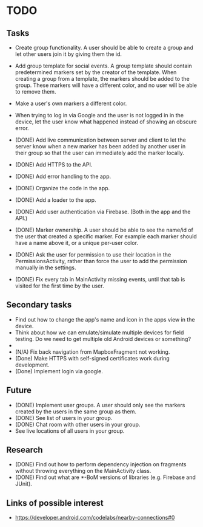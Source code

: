 # TODO

## Tasks

- Create group functionality. A user should be able to create a group and let other users join it by
  giving them the id.
- Add group template for social events. A group template should contain predetermined markers set by
  the creator of the template. When creating a group from a template, the markers should be added
  to the group. These markers will have a different color, and no user will be able to remove them.
- Make a user's own markers a different color.
- When trying to log in via Google and the user is not logged in in the device, let the user know
  what happened instead of showing an obscure error.

- (DONE) Add live communication between server and client to let the server know when a new marker
  has been
  added by another user in their group so that the user can immediately add the marker locally.
- (DONE) Add HTTPS to the API.
- (DONE) Add error handling to the app.
- (DONE) Organize the code in the app.
- (DONE) Add a loader to the app.
- (DONE) Add user authentication via Firebase. (Both in the app and the API.)
- (DONE) Marker ownership. A user should be able to see the name/id of the user that
  created a specific marker. For example each marker should have a name above it, or a unique
  per-user color.
- (DONE) Ask the user for permission to use their location in the PermissionsActivity, rather than
  force the user to add the permission manually in the settings.
- (DONE) Fix every tab in MainActivity missing events, until that tab is visited for the first time
  by the user.

## Secondary tasks

- Find out how to change the app's name and icon in the apps view in the device.
- Think about how we can emulate/simulate multiple devices for field testing. Do we need to get
  multiple old Android devices or something?
-
- (N/A) Fix back navigation from MapboxFragment not working.
- (Done) Make HTTPS with self-signed certificates work during development.
- (Done) Implement login via google.

## Future

- (DONE) Implement user groups. A user should only see the markers created by the users in the same
  group
  as them.
- (DONE) See list of users in your group.
- (DONE) Chat room with other users in your group.
- See live locations of all users in your group.

## Research

- (DONE) Find out how to perform dependency injection on fragments without throwing everything on
  the MainActivity class.
- (DONE) Find out what are *-BoM versions of libraries (e.g. Firebase and JUnit).

## Links of possible interest

- https://developer.android.com/codelabs/nearby-connections#0
